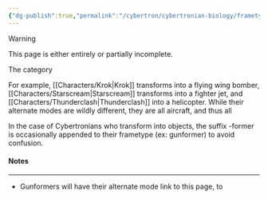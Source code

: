 ```yaml
---
{"dg-publish":true,"permalink":"/cybertron/cybertronian-biology/frametype/"}
---
```

  
>[!warning] 
>This page is either entirely or partially incomplete. 

The category 

For example, [[Characters/Krok\|Krok]] transforms into a flying wing bomber, [[Characters/Starscream\|Starscream]] transforms into a fighter jet, and [[Characters/Thunderclash\|Thunderclash]] into a helicopter.  While their alternate modes are wildly different, they are all aircraft, and thus all 

In the case of Cybertronians who transform into objects, the suffix -former is occasionally appended to their frametype (ex: gunformer) to avoid confusion. 
#### Notes
---
- Gunformers will have their alternate mode link to this page, to 
